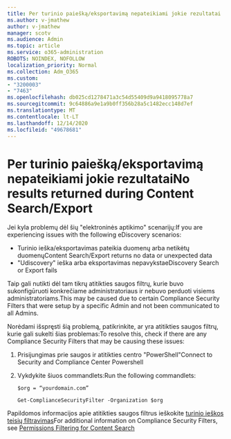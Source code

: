 ```yaml
---
title: Per turinio paiešką/eksportavimą nepateikiami jokie rezultatai
ms.author: v-jmathew
author: v-jmathew
manager: scotv
ms.audience: Admin
ms.topic: article
ms.service: o365-administration
ROBOTS: NOINDEX, NOFOLLOW
localization_priority: Normal
ms.collection: Adm_O365
ms.custom:
- "3200003"
- "7463"
ms.openlocfilehash: db025cd1278471a3c54d55409d9a9418095778a7
ms.sourcegitcommit: 9c64886a9e1a9b0ff356b28a5c1482ecc148d7ef
ms.translationtype: MT
ms.contentlocale: lt-LT
ms.lasthandoff: 12/14/2020
ms.locfileid: "49678681"
---
```

# <a name="no-results-returned-during-content-searchexport"></a><span data-ttu-id="774aa-102">Per turinio paiešką/eksportavimą nepateikiami jokie rezultatai</span><span class="sxs-lookup"><span data-stu-id="774aa-102">No results returned during Content Search/Export</span></span>

<span data-ttu-id="774aa-103">Jei kyla problemų dėl šių "elektroninės aptikimo" scenarijų:</span><span class="sxs-lookup"><span data-stu-id="774aa-103">If you are experiencing issues with the following eDiscovery scenarios:</span></span>

- <span data-ttu-id="774aa-104">Turinio ieška/eksportavimas pateikia duomenų arba netikėtų duomenų</span><span class="sxs-lookup"><span data-stu-id="774aa-104">Content Search/Export returns no data or unexpected data</span></span>
- <span data-ttu-id="774aa-105">"Udiscovery" ieška arba eksportavimas nepavyksta</span><span class="sxs-lookup"><span data-stu-id="774aa-105">eDiscovery Search or Export fails</span></span>

<span data-ttu-id="774aa-106">Taip gali nutikti dėl tam tikrų atitikties saugos filtrų, kurie buvo sukonfigūruoti konkrečiame administratoriaus ir nebuvo perduoti visiems administratoriams.</span><span class="sxs-lookup"><span data-stu-id="774aa-106">This may be caused due to certain Compliance Security Filters that were setup by a specific Admin and not been communicated to all Admins.</span></span>

<span data-ttu-id="774aa-107">Norėdami išspręsti šią problemą, patikrinkite, ar yra atitikties saugos filtrų, kurie gali sukelti šias problemas:</span><span class="sxs-lookup"><span data-stu-id="774aa-107">To resolve this, check if there are any Compliance Security Filters that may be causing these issues:</span></span>

1. <span data-ttu-id="774aa-108">Prisijungimas prie saugos ir atitikties centro "PowerShell"</span><span class="sxs-lookup"><span data-stu-id="774aa-108">Connect to Security and Compliance Center Powershell</span></span>
2. <span data-ttu-id="774aa-109">Vykdykite šiuos commandlets:</span><span class="sxs-lookup"><span data-stu-id="774aa-109">Run the following commandlets:</span></span>

    `$org = “yourdomain.com”`

    `Get-ComplianceSecurityFilter -Organization $org`

<span data-ttu-id="774aa-110">Papildomos informacijos apie atitikties saugos filtrus ieškokite [turinio ieškos teisių filtravimas](https://docs.microsoft.com/microsoft-365/compliance/permissions-filtering-for-content-search)</span><span class="sxs-lookup"><span data-stu-id="774aa-110">For additional information on Compliance Security Filters, see [Permissions Filtering for Content Search](https://docs.microsoft.com/microsoft-365/compliance/permissions-filtering-for-content-search)</span></span>

